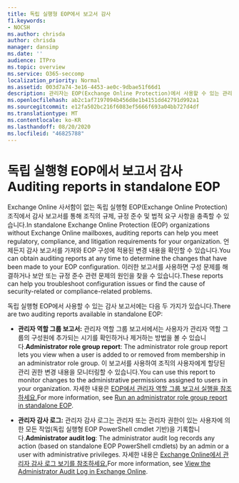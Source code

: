 ```yaml
---
title: 독립 실행형 EOP에서 보고서 감사
f1.keywords:
- NOCSH
ms.author: chrisda
author: chrisda
manager: dansimp
ms.date: ''
audience: ITPro
ms.topic: overview
ms.service: O365-seccomp
localization_priority: Normal
ms.assetid: 003d7a74-3e16-4453-ae0c-9dbae51f66d1
description: 관리자는 EOP(Exchange Online Protection)에서 사용할 수 있는 관리자 감사 보고서에 대해 검색할 수 있습니다.
ms.openlocfilehash: ab2c1af7197094b456d8e1b4151dd42791d992a1
ms.sourcegitcommit: e12fa502bc216f6083ef5666f693a04bb727d4df
ms.translationtype: MT
ms.contentlocale: ko-KR
ms.lasthandoff: 08/20/2020
ms.locfileid: "46825788"
---
```

# <a name="auditing-reports-in-standalone-eop"></a><span data-ttu-id="ddaf7-103">독립 실행형 EOP에서 보고서 감사</span><span class="sxs-lookup"><span data-stu-id="ddaf7-103">Auditing reports in standalone EOP</span></span>

<span data-ttu-id="ddaf7-104">Exchange Online 사서함이 없는 독립 실행형 EOP(Exchange Online Protection) 조직에서 감사 보고서를 통해 조직의 규제, 규정 준수 및 법적 요구 사항을 충족할 수 있습니다.</span><span class="sxs-lookup"><span data-stu-id="ddaf7-104">In standalone Exchange Online Protection (EOP) organizations without Exchange Online mailboxes, auditing reports can help you meet regulatory, compliance, and litigation requirements for your organization.</span></span> <span data-ttu-id="ddaf7-105">언제든지 감사 보고서를 가져와 EOP 구성에 적용된 변경 내용을 확인할 수 있습니다.</span><span class="sxs-lookup"><span data-stu-id="ddaf7-105">You can obtain auditing reports at any time to determine the changes that have been made to your EOP configuration.</span></span> <span data-ttu-id="ddaf7-106">이러한 보고서를 사용하면 구성 문제를 해결하거나 보안 또는 규정 준수 관련 문제의 원인을 찾을 수 있습니다.</span><span class="sxs-lookup"><span data-stu-id="ddaf7-106">These reports can help you troubleshoot configuration issues or find the cause of security-related or compliance-related problems.</span></span>

<span data-ttu-id="ddaf7-107">독립 실행형 EOP에서 사용할 수 있는 감사 보고서에는 다음 두 가지가 있습니다.</span><span class="sxs-lookup"><span data-stu-id="ddaf7-107">There are two auditing reports available in standalone EOP:</span></span>

- <span data-ttu-id="ddaf7-108">**관리자 역할 그룹 보고서:** 관리자 역할 그룹 보고서에서는 사용자가 관리자 역할 그룹의 구성원에 추가되는 시기를 확인하거나 제거하는 방법을 볼 수 있습니다.</span><span class="sxs-lookup"><span data-stu-id="ddaf7-108">**Administrator role group report**: The administrator role group report lets you view when a user is added to or removed from membership in an administrator role group.</span></span> <span data-ttu-id="ddaf7-109">이 보고서를 사용하여 조직의 사용자에게 할당된 관리 권한 변경 내용을 모니터링할 수 있습니다.</span><span class="sxs-lookup"><span data-stu-id="ddaf7-109">You can use this report to monitor changes to the administrative permissions assigned to users in your organization.</span></span> <span data-ttu-id="ddaf7-110">자세한 내용은 [EOP에서 관리자 역할 그룹 보고서 실행을 참조하세요.](run-an-administrator-role-group-report-in-eop-eop.md)</span><span class="sxs-lookup"><span data-stu-id="ddaf7-110">For more information, see [Run an administrator role group report in standalone EOP](run-an-administrator-role-group-report-in-eop-eop.md).</span></span>

- <span data-ttu-id="ddaf7-111">**관리자 감사 로그:** 관리자 감사 로그는 관리자 또는 관리자 권한이 있는 사용자에 의한 모든 작업(독립 실행형 EOP PowerShell cmdlet 기반)을 기록합니다.</span><span class="sxs-lookup"><span data-stu-id="ddaf7-111">**Administrator audit log**: The administrator audit log records any action (based on standalone EOP PowerShell cmdlets) by an admin or a user with administrative privileges.</span></span> <span data-ttu-id="ddaf7-112">자세한 내용은 [Exchange Online에서 관리자 감사 로그 보기를 참조하세요.](https://docs.microsoft.com/exchange/security-and-compliance/exchange-auditing-reports/view-administrator-audit-log)</span><span class="sxs-lookup"><span data-stu-id="ddaf7-112">For more information, see [View the Administrator Audit Log in Exchange Online](https://docs.microsoft.com/exchange/security-and-compliance/exchange-auditing-reports/view-administrator-audit-log).</span></span>
